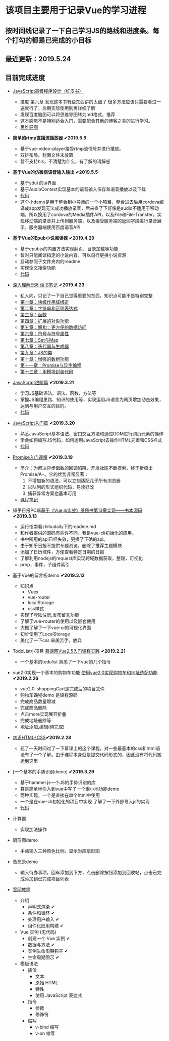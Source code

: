 该项目主要用于记录Vue的学习进程
============================

按时间线记录了一下自己学习JS的路线和进度条。每个打勾的都是已完成的小目标
------------------------------------------------------------------

最近更新：2019.5.24
-------------------

目前完成进度
-------------------

* [JavaScript高级程序设计（红皮书）](https://book.douban.com/subject/10546125/)
  * 进度  第六章 发现这本书有些东西讲的太细了 很多方法应该只需要看过一遍就行了，后期实际使用到再详细了解
  * 发现百度脑图可以将思维导图转为md格式，推荐
  * 这本感觉不是特别适合入门，需要配合其他的博客之类的进行学习。
  * [思维导图](https://github.com/LinStan/VueStudy/tree/master/读书笔记/JavaScript高级程序设计)

* **简单的rtmp直播流播放器 ✔2019.5.9**
  * 基于vue-video-player接受rtmp流信号并进行播放。
  * 双排布局。封面文件未放置
  * 暂不支持hls，不清楚为什么，有了解的请解惑

* **基于Vue的仿微信语音输入输出 ✔2019.5.5**
  * 基于ydui 的ui界面
  * 基于AudioContext实现基本的语音输入保存和语音播放以及下载
  * [代码](https://github.com/LinStan/VueStudy/tree/master/WeChat-voice-input)
  * 这个小demo是用于整合到小导师的一个小项目，整合进去后用cordova编译成app发现无法成功播放录音，后来查了下好像是audio不适用于移动端，所以换用了cordova的Media插件API，以及File和File-Transfer。实现移动端的录音并上传到服务端，以及接受服务端的返回字段进行录音展示。服务器端使用百度语音API

* **基于Vue的Epub小说阅读器 ✔2019.4.29**
  * 基于epubjs的内置方法实现翻页，目录加载等功能
  * 暂时只能阅读指定的小说内容，可以自行更换小说资源
  * 启动参照子文件夹内的readme
  * 实现全文搜索功能
  * [代码](https://github.com/LinStan/VueStudy/tree/master/vue-reader)

* [深入理解ES6 读书笔记](https://book.douban.com/subject/27072230/) **✔2019.4.23**
  * 私人向，只记了一下自己觉得重要的东西，知识点可能不是特别完整
  * [第一章：块级作用域绑定](https://github.com/LinStan/VueStudy/tree/master/读书笔记/深入理解ES6/第一章：块级作用域绑定.md)
  * [第二章：字符串和正则表达式](https://github.com/LinStan/VueStudy/tree/master/读书笔记/深入理解ES6/第二章：字符串和正则表达式.md)
  * [第三章：函数](https://github.com/LinStan/VueStudy/tree/master/读书笔记/深入理解ES6/第三章：函数.md)
  * [第四章：扩展的对象功能](https://github.com/LinStan/VueStudy/tree/master/读书笔记/深入理解ES6/第四章：扩展的对象功能.md)
  * [第五章：解构：更方便的数据访问](https://github.com/LinStan/VueStudy/tree/master/读书笔记/深入理解ES6/第五章：解构：更方便的数据访问.md)
  * [第六章：符号与符号属性](https://github.com/LinStan/VueStudy/tree/master/读书笔记/深入理解ES6/第六章：符号与符号属性.md)
  * [第七章：Set与Map](https://github.com/LinStan/VueStudy/tree/master/读书笔记/深入理解ES6/第七章：Set与Map.md)
  * [第八章：迭代器与生成器](https://github.com/LinStan/VueStudy/tree/master/读书笔记/深入理解ES6/第八章：迭代器与生成器.md)
  * [第九章：JS的类](https://github.com/LinStan/VueStudy/tree/master/读书笔记/深入理解ES6/第九章：JS的类.md)
  * [第十章：增强的数组功能](https://github.com/LinStan/VueStudy/tree/master/读书笔记/深入理解ES6/第十章：增强的数组功能.md)
  * [第十一章：Promise与异步编程](https://github.com/LinStan/VueStudy/tree/master/读书笔记/深入理解ES6/第十一章：Promise与异步编程.md)
  * [第十三章：用模块封装代码](https://github.com/LinStan/VueStudy/tree/master/读书笔记/深入理解ES6/第十三章：用模块封装代码.md)
  
* [JavaScript进阶篇](https://www.imooc.com/learn/10) <b>✔2019.3.21</b>
  * 学习JS基础语法、语法、函数、方法等
  * 掌握JS编程思路、知识的使用等，实现运用JS语言为网页增加动态效果，达到与用户交互的目的。
  * [代码](https://github.com/LinStan/VueStudy/tree/master/JS进阶篇)

* [JavaScript入门篇](https://www.imooc.com/learn/36)   <b>✔2019.3.20</b>
  * 熟悉JavaScript基本语法、窗口交互方法和通过DOM进行网页元素的操作
  * 学会如何编写JS代码，如何运用JavaScript去操作HTML元素和CSS样式
  * [代码](https://github.com/LinStan/VueStudy/tree/master/JS入门篇)

* [Promise入门课程](https://www.imooc.com/learn/949) <b>✔2019.3.19</b>
  * 简介：为解决异步函数的回调陷阱，开发社区不断摸索，终于折腾出 Promise/A+。它的优势非常显著：
    1. 不增加新的语法，可以立刻适配几乎所有浏览器 
    2. 以队列的形式组织代码，易读好改 
    3. 捕获异常方案也基本可用
  * [课程笔记](https://github.com/LinStan/VueStudy/blob/master/读书笔记/Promise入门课程笔记.md)

* 知乎日报PC端[基于《Vue.js实战》纸质书第13章实现——书本源码](https://github.com/icarusion/vue-book/tree/master/daily) <b>✔2019.3.13</b>
  * 运行指南看zhihudaily下的readme.md
  * 和作者提供的源码有些许不同，我是vue-cli初始化的应用。
  * 书中所用的api已经失效，更换了正确的api。
  * 由于知乎日报不提供专题浏览。删除了推荐主题模块
  * 添加了日历控件，方便查看特定日期的日报
  * 了解利用nodejs的request库实现跨域数据获取，整理，可视化
  * prop，事件，子组件索引
  
* 基于Vue的留言板demo <b>✔2019.3.12</b>
  * 知识点
    * Vuex
    * vue-router
    * localStorage
    * css样式
  * 实现了登陆注册,发布留言功能
  * 了解了vue-router的使用以及嵌套使用
  * 大概了解了一下vue-ui的可视化界面
  * 初步使用了LocalStorage 
  * 美化了一下css 审美苦手。放弃
  
* TodoList小项目 [慕课网Vue2.5入门课程实践](https://www.imooc.com/learn/980) <b>✔2019.2.21</b>
  * 一个基本的todolist 熟悉了一下vue的几个指令
  
* vue2.0实现一个基本的购物车功能 [使用vue2.0实现购物车和地址选配功能](https://www.imooc.com/learn/796) <b>✔2019.2.26</b>
  * vue2.0-shoppingCart是完成后的项目文件
  * 购物车课程demo 是课程源码
  * 完成商品数量增减
  * 完成商品删除
  * 点击more实现展开折叠
  * 完成地址删除等
  * 地址添加,编辑(待完成)
  
* [初识HTML+CSS](https://www.imooc.com/learn/9)**✔2019.2.28**
  * 花了一天时间过了一下慕课上的这个课程，对一些最基本的css和html语法有了一个了解。由于课程本身就是提交代码形式的，因此没有将代码搬运到这里
  
* [一个基本的手势识别demo]  **✔2019.3.29**
  * 基于hammer.js一个JS的手势识别的库
  * 算是简单地引入到vue中写了一个很小地功能demo
  * 两种实现，一个是直接在单个html中使用
  * 一个是在vue-cli初始化的项目中实现 了解了一下外部导入js的实现
  * [代码](https://github.com/LinStan/VueStudy/blob/master/gesture_touch)

* 计算器<br> 
  * 实现加法操作<br>
* 扇形图demo<br>
  * 手动输入三种颜色比例，显示对应扇形图<br>
* 备忘录demo<br>
  * 输入待办事项，回车添加到下方，点击删除按钮添加到回收站，点击已完成添加到已完成项目列表<br>
* [官网教程](https://cn.vuejs.org/v2/guide/)
  * 介绍
    * 声明式渲染 ✔
    * 条件和循环 ✔
    * 处理用户输入 ✔
    * 组件化应用构建 ✔
  * Vue 实例 (无代码)
    * 创建一个 Vue 实例 ✔
    * 数据与方法 ✔
    * 实例生命周期钩子 ✔
    * 生命周期图示 ✔
  * 模板语法
    * 插值
      * 文本
      * 原始 HTML
      * 特性
      * 使用 JavaScript 表达式
    * 指令
      * 参数
      * 修饰符
    * 缩写
      * v-bind 缩写
      * v-on 缩写
